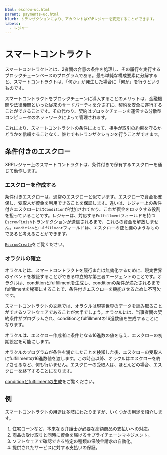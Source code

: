 ```yaml
---
html: escrow-uc.html
parent: payments-uc.html
blurb: トランザクションにより、アカウントはXRPレジャーを変更することができます。
labels:
  - レジャー
---
```

# スマートコントラクト

スマートコントラクトとは、2者間の合意の条件を処理し、その履行を実行するブロックチェーンベースのプログラムである。最も単純な構成要素に分解すると、スマートコントラクトは、「何か」が発生した場合に「何か」を行うというものです。

スマートコントラクトをブロックチェーンに導入することのメリットは、金融機関や法律機関といった従来のサードパーティを介さずに、契約を安全に遂行することができることです。その代わり、契約はブロックチェーンを運営する分散型コンピュータのネットワークによって管理されます。

これにより、スマートコントラクトの条件によって、相手が取引の約束を守るかどうかを信頼することなく、誰とでもトランザクションを行うことができます。


## 条件付きのエスクロー

XRPレジャー上のスマートコントラクトは、条件付きで保有するエスクローを通じて動作します。


### エスクローを作成する

条件付きエスクローは、通常のエスクローと似ています。エスクローで資金を確保し、受取人が資金を利用できることを保証します。違いは、レジャー上の条件付きエスクローには`Condition`が付加されており、これが資金をロックする役割を担っていることです。レジャーは、対応する`Fulfillment`フィールドを持つ`EscrowFinish`トランザクションが送信されるまで、これらの資金を解放しません。`Condition`と`Fulfillment`フィールドは、エスクローの錠と鍵のようなものであると考えることができます。

[`EscrowCreate`](escrowcreate.html)をご覧ください。


### オラクルの確立

オラクルとは、スマートコントラクトを履行または無効化するために、現実世界のイベントを検証することができる中立的な第三者エージェントのことです。オラクルは、conditionとfulfillmentを生成し、conditionの条件が満たされるまでfulfillmentを秘密にすることで、条件付きエスクローを機能させるために不可欠です。

スマートコントラクトの文脈では、オラクルは現実世界のデータを読み取ることができるソフトウェアであることが大半でしょう。オラクルには、当事者間の契約条件がプログラムされ、conditionとfulfillmentの16進数値を生成することになります。

オラクルは、エスクロー作成者に条件となる16進数の値を与え、エスクローの初期設定を可能にします。

オラクルのプログラムが条件を満たしたことを検知した後、エスクローの受取人にfulfillmentの16進数値を渡します。この時点以降、オラクルはエスクローを終了させるなど、何も行いません。エスクローの受取人は、ほとんどの場合、エスクローを終了することになります。

[conditionとfulfillmentの生成](send-a-conditionally-held-escrow.html#1-generate-condition-and-fulfillment)をご覧ください。

## 例

スマートコントラクトの用途は多岐にわたりますが、いくつかの用途を紹介します。

1. 住宅ローンなど、本来なら弁護士が必要な高額商品の支払いへの対応。
2. 商品の受け取りと同時に資金を届けるサプライチェーンマネジメント。
3. ソフトウェアで確認できる特定の種類の保険金請求の自動化。
4. 提供されたサービスに対する支払いの保証。
